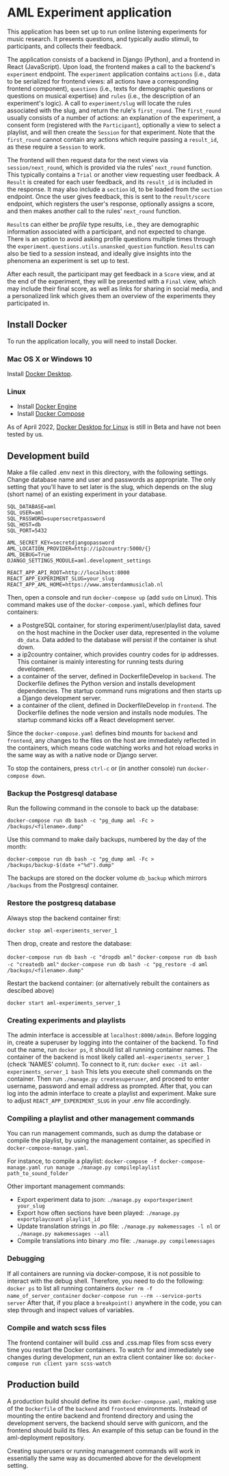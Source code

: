 # AML Experiment application
This application has been set up to run online listening experiments for music research. It presents questions, and typically audio stimuli, to participants, and collects their feedback.

The application consists of a backend in Django (Python), and a frontend in React (JavaScript). Upon load, the frontend makes a call to the backend's `experiment` endpoint. The `experiment` application contains `actions` (i.e., data to be serialized for frontend views: all actions have a corresponding frontend component), `questions` (i.e., texts for demographic questions or questions on musical expertise) and `rules` (i.e., the description of an experiment's logic). A call to `experiment/slug` will locate the rules associated with the slug, and return the rule's `first_round`. The `first_round` usually consists of a number of actions: an explanation of the experiment, a consent form (registered with the `Participant`), optionally a view to select a playlist, and will then create the `Session` for that experiment. Note that the `first_round` cannot contain any actions which require passing a `result_id`, as these require a `Session` to work.

The frontend will then request data for the next views via `session/next_round`, which is provided via the rules' `next_round` function. This typically contains a `Trial` or another view requesting user feedback. A `Result` is created for each user feedback, and its `result_id` is included in the response. It may also include a `section` id, to be loaded from the `section` endpoint. Once the user gives feedback, this is sent to the `result/score` endpoint, which registers the user's response, optionally assigns a score, and then makes another call to the rules' `next_round` function.

`Result`s can either be *profile* type results, i.e., they are demographic information associated with a participant, and not expected to change. There is an option to avoid asking profile questions multiple times through the `experiment.questions.utils.unansked_question` function. `Result`s can also be tied to a *session* instead, and ideally give insights into the phenomena an experiment is set up to test.

After each result, the participant may get feedback in a `Score` view, and at the end of the experiment, they will be presented with a `Final` view, which may include their final score, as well as links for sharing in social media, and a personalized link which gives them an overview of the experiments they participated in.

## Install Docker
To run the application locally, you will need to install Docker.

### Mac OS X or Windows 10
Install [Docker Desktop](https://docs.docker.com/desktop/).

### Linux
* Install [Docker Engine](https://docs.docker.com/engine/install/)
* Install [Docker Compose](https://docs.docker.com/compose/install/)

As of April 2022, [Docker Desktop for Linux](https://docs.docker.com/desktop/linux/) is still in Beta and have not been tested by us.

## Development build
Make a file called .env next in this directory, with the following settings. Change database name and user and passwords as appropriate. The only setting that you'll have to set later is the slug, which depends on the slug (short name) of an existing experiment in your database.
```
SQL_DATABASE=aml
SQL_USER=aml
SQL_PASSWORD=supersecretpassword
SQL_HOST=db
SQL_PORT=5432

AML_SECRET_KEY=secretdjangopassword
AML_LOCATION_PROVIDER=http://ip2country:5000/{}
AML_DEBUG=True
DJANGO_SETTINGS_MODULE=aml.development_settings

REACT_APP_API_ROOT=http://localhost:8000
REACT_APP_EXPERIMENT_SLUG=your_slug
REACT_APP_AML_HOME=https://www.amsterdammusiclab.nl
```
Then, open a console and run
`docker-compose up` (add `sudo` on Linux).
This command makes use of the `docker-compose.yaml`, which defines four containers:
- a PostgreSQL container, for storing experiment/user/playlist data, saved on the host machine in the Docker user data, represented in the volume `db_data`. Data added to the database will persist if the container is shut down.
- a ip2country container, which provides country codes for ip addresses. This container is mainly interesting for running tests during development.
- a container of the server, defined in DockerfileDevelop in `backend`. The Dockerfile defines the Python version and installs development dependencies. The startup command runs migrations and then starts up a Django development server.
- a container of the client, defined in DockerfileDevelop in `frontend`. The Dockerfile defines the node version and installs node modules. The startup command kicks off a React development server.

Since the `docker-compose.yaml` defines bind mounts for `backend` and `frontend`, any changes to the files on the host are immediately reflected in the containers, which means code watching works and hot reload works in the same way as with a native node or Django server.

To stop the containers, press `ctrl-c` or (in another console) run
`docker-compose down`.

### Backup the Postgresql database
Run the following command in the console to back up the database:

`docker-compose run db bash -c "pg_dump aml -Fc > /backups/<filename>.dump"`

Use this command to make daily backups, numbered by the day of the month:

`docker-compose run db bash -c "pg_dump aml -Fc > /backups/backup-$(date +"%d").dump"`

The backups are stored on the docker volume `db_backup` which mirrors `/backups` from the Postgresql container.

### Restore the postgresq database

Always stop the backend container first:

`docker stop aml-experiments_server_1`

Then drop, create and restore the database:

`docker-compose run db bash -c "dropdb aml"`
`docker-compose run db bash -c "createdb aml"`
`docker-compose run db bash -c "pg_restore -d aml /backups/<filename>.dump"`

Restart the backend container: (or alternatively rebuilt the containers as descibed above) 

`docker start aml-experiments_server_1`

### Creating experiments and playlists
The admin interface is accessible at `localhost:8000/admin`. Before logging in, create a superuser by logging into the container of the backend. To find out the name, run `docker ps`, it should list all running container names. The container of the backend is most likely called `aml-experiments_server_1` (check 'NAMES' column). To connect to it, run:
`docker exec -it aml-experiments_server_1 bash`
This lets you execute shell commands on the container.
Then run `./manage.py createsuperuser`, and proceed to enter username, password and email address as prompted. After that, you can log into the admin interface to create a playlist and experiment. Make sure to adjust `REACT_APP_EXPERIMENT_SLUG` in your .env file accordingly.

### Compiling a playlist and other management commands
You can run management commands, such as dump the database or compile the playlist, by using the management container, as specified in `docker-compose-manage.yaml`.

For instance, to compile a playlist:
`docker-compose -f docker-compose-manage.yaml run manage ./manage.py compileplaylist path_to_sound_folder`

Other important management commands:
- Export experiment data to json: `./manage.py exportexperiment your_slug`
- Export how often sections have been played: `./manage.py exportplaycount playlist_id`
- Update translation strings in .po file: `./manage.py makemessages -l nl` or `./manage.py makemessages --all`
- Compile translations into binary .mo file: `./manage.py compilemessages`

### Debugging
If all containers are running via docker-compose, it is not possible to interact with the debug shell. Therefore, you need to do the following:
`docker ps` to list all running containers
`docker rm -f name_of_server_container`
`docker-compose run --rm --service-ports server`
After that, if you place a `breakpoint()` anywhere in the code, you can step through and inspect values of variables.

### Compile and watch scss files
The frontend container will build .css and .css.map files from scss every time you restart the Docker containers. To watch for and immediately see changes during development, run an extra client container like so:
`docker-compose run client yarn scss-watch`

## Production build
A production build should define its own `docker-compose.yaml`, making use of the `Dockerfile` of the `backend` and `frontend` environments. Instead of mounting the entire backend and frontend directory and using the development servers, the backend should serve with gunicorn, and the frontend should build its files. An example of this setup can be found in the aml-deployment repository.

Creating superusers or running management commands will work in essentially the same way as documented above for the development setting.
